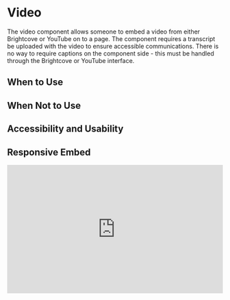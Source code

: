 # Video
The video component allows someone to embed a video from either Brightcove or YouTube on to a page. The component requires a transcript be uploaded with the video to ensure accessible communications. There is no way to require captions on the component side - this must be handled through the Brightcove or YouTube interface. 

## When to Use

## When Not to Use

## Accessibility and Usability

## Responsive Embed

<iframe height="300" style="width: 100%;" scrolling="no" title="Video Embed" src="https://codepen.io/team/UMPO_ADDT/embed/yLKOYjy?default-tab=html%2Cresult" frameborder="no" loading="lazy" allowtransparency="true" allowfullscreen="true">
  See the Pen <a href="https://codepen.io/team/UMPO_ADDT/pen/yLKOYjy">
  Video Embed</a> by App Dev & Digital Transformation (<a href="https://codepen.io/team/UMPO_ADDT">@UMPO_ADDT</a>)
  on <a href="https://codepen.io">CodePen</a>.
</iframe>

